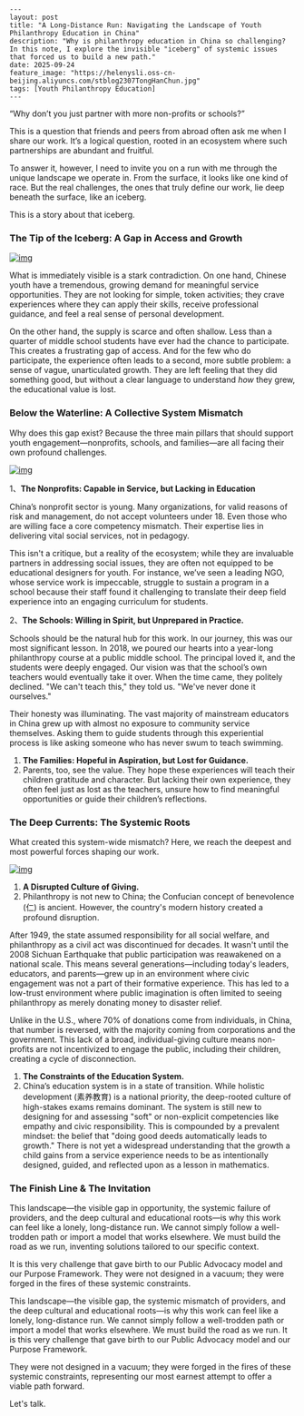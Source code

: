 ```
---
layout: post
title: "A Long-Distance Run: Navigating the Landscape of Youth Philanthropy Education in China"
description: "Why is philanthropy education in China so challenging? In this note, I explore the invisible "iceberg" of systemic issues that forced us to build a new path."
date: 2025-09-24
feature_image: "https://helenysli.oss-cn-beijing.aliyuncs.com/stblog2307TongHanChun.jpg"
tags: [Youth Philanthropy Education]
---
```



“Why don’t you just partner with more non-profits or schools?”

This is a question that friends and peers from abroad often ask me when I share our work. It’s a logical question, rooted in an ecosystem where such partnerships are abundant and fruitful.

To answer it, however, I need to invite you on a run with me through the unique landscape we operate in. From the surface, it looks like one kind of race. But the real challenges, the ones that truly define our work, lie deep beneath the surface, like an iceberg.

This is a story about that iceberg.

### **The Tip of the Iceberg: A** **Gap** **in Access and Growth**



[![img](https://camo.githubusercontent.com/4244a0722c7f26d955f3e10819b17b9bd959c40158358864bf78b32652405d20/68747470733a2f2f68656c656e79736c692e6f73732d636e2d6265696a696e672e616c6979756e63732e636f6d2f7374626c6f673235303949636562657267312e6a706567)](https://camo.githubusercontent.com/4244a0722c7f26d955f3e10819b17b9bd959c40158358864bf78b32652405d20/68747470733a2f2f68656c656e79736c692e6f73732d636e2d6265696a696e672e616c6979756e63732e636f6d2f7374626c6f673235303949636562657267312e6a706567)

What is immediately visible is a stark contradiction. On one hand, Chinese youth have a tremendous, growing demand for meaningful service opportunities. They are not looking for simple, token activities; they crave experiences where they can apply their skills, receive professional guidance, and feel a real sense of personal development.

On the other hand, the supply is scarce and often shallow. Less than a quarter of middle school students have ever had the chance to participate. This creates a frustrating gap of access. And for the few who do participate, the experience often leads to a second, more subtle problem: a sense of vague, unarticulated growth. They are left feeling that they did something good, but without a clear language to understand *how* they grew, the educational value is lost.

### **Below the Waterline: A Collective System Mismatch**



Why does this gap exist? Because the three main pillars that should support youth engagement—nonprofits, schools, and families—are all facing their own profound challenges.

[![img](https://camo.githubusercontent.com/55a0b58cdd0ea144ec7c109004d94ca219475c6b18b86378c57da8a30649ae5b/68747470733a2f2f68656c656e79736c692e6f73732d636e2d6265696a696e672e616c6979756e63732e636f6d2f7374626c6f673235303949636562657267322e6a7065672e6a706567)](https://camo.githubusercontent.com/55a0b58cdd0ea144ec7c109004d94ca219475c6b18b86378c57da8a30649ae5b/68747470733a2f2f68656c656e79736c692e6f73732d636e2d6265696a696e672e616c6979756e63732e636f6d2f7374626c6f673235303949636562657267322e6a7065672e6a706567)

1、**The Nonprofits: Capable in Service, but Lacking in Education**

China’s nonprofit sector is young. Many organizations, for valid reasons of risk and management, do not accept volunteers under 18. Even those who are willing face a core competency mismatch. Their expertise lies in delivering vital social services, not in pedagogy.

This isn't a critique, but a reality of the ecosystem; while they are invaluable partners in addressing social issues, they are often not equipped to be educational designers for youth. For instance, we’ve seen a leading NGO, whose service work is impeccable, struggle to sustain a program in a school because their staff found it challenging to translate their deep field experience into an engaging curriculum for students.

2、**The Schools: Willing in Spirit, but Unprepared in Practice.**

Schools should be the natural hub for this work. In our journey, this was our most significant lesson. In 2018, we poured our hearts into a year-long philanthropy course at a public middle school. The principal loved it, and the students were deeply engaged. Our vision was that the school’s own teachers would eventually take it over. When the time came, they politely declined. "We can't teach this," they told us. "We've never done it ourselves."

Their honesty was illuminating. The vast majority of mainstream educators in China grew up with almost no exposure to community service themselves. Asking them to guide students through this experiential process is like asking someone who has never swum to teach swimming.

1. **The Families: Hopeful in Aspiration, but Lost for Guidance.**
2. Parents, too, see the value. They hope these experiences will teach their children gratitude and character. But lacking their own experience, they often feel just as lost as the teachers, unsure how to find meaningful opportunities or guide their children’s reflections.

### **The Deep Currents: The Systemic Roots**



What created this system-wide mismatch? Here, we reach the deepest and most powerful forces shaping our work.

[![img](https://camo.githubusercontent.com/265778cc8bf6b59d80f76352bfc94207f0a0fe57fe6379fe0c2ba4488ac7fdd4/68747470733a2f2f68656c656e79736c692e6f73732d636e2d6265696a696e672e616c6979756e63732e636f6d2f7374626c6f673235303949636562657267332e6a706567)](https://camo.githubusercontent.com/265778cc8bf6b59d80f76352bfc94207f0a0fe57fe6379fe0c2ba4488ac7fdd4/68747470733a2f2f68656c656e79736c692e6f73732d636e2d6265696a696e672e616c6979756e63732e636f6d2f7374626c6f673235303949636562657267332e6a706567)

1. **A Disrupted Culture of Giving.**
2. Philanthropy is not new to China; the Confucian concept of benevolence (仁) is ancient. However, the country's modern history created a profound disruption.

After 1949, the state assumed responsibility for all social welfare, and philanthropy as a civil act was discontinued for decades. It wasn't until the 2008 Sichuan Earthquake that public participation was reawakened on a national scale. This means several generations—including today's leaders, educators, and parents—grew up in an environment where civic engagement was not a part of their formative experience. This has led to a low-trust environment where public imagination is often limited to seeing philanthropy as merely donating money to disaster relief.

Unlike in the U.S., where 70% of donations come from individuals, in China, that number is reversed, with the majority coming from corporations and the government. This lack of a broad, individual-giving culture means non-profits are not incentivized to engage the public, including their children, creating a cycle of disconnection.

1. **The Constraints of the Education System.**
2. China’s education system is in a state of transition. While holistic development (素养教育) is a national priority, the deep-rooted culture of high-stakes exams remains dominant. The system is still new to designing for and assessing "soft" or non-explicit competencies like empathy and civic responsibility. This is compounded by a prevalent mindset: the belief that "doing good deeds automatically leads to growth." There is not yet a widespread understanding that the growth a child gains from a service experience needs to be as intentionally designed, guided, and reflected upon as a lesson in mathematics.

### The Finish Line & The Invitation



This landscape—the visible gap in opportunity, the systemic failure of providers, and the deep cultural and educational roots—is why this work can feel like a lonely, long-distance run. We cannot simply follow a well-trodden path or import a model that works elsewhere. We must build the road as we run, inventing solutions tailored to our specific context.

It is this very challenge that gave birth to our Public Advocacy model and our Purpose Framework. They were not designed in a vacuum; they were forged in the fires of these systemic constraints.

This landscape—the visible gap, the systemic mismatch of providers, and the deep cultural and educational roots—is why this work can feel like a lonely, long-distance run. We cannot simply follow a well-trodden path or import a model that works elsewhere. We must build the road as we run. It is this very challenge that gave birth to our Public Advocacy model and our Purpose Framework.

They were not designed in a vacuum; they were forged in the fires of these systemic constraints, representing our most earnest attempt to offer a viable path forward.

Let's talk.